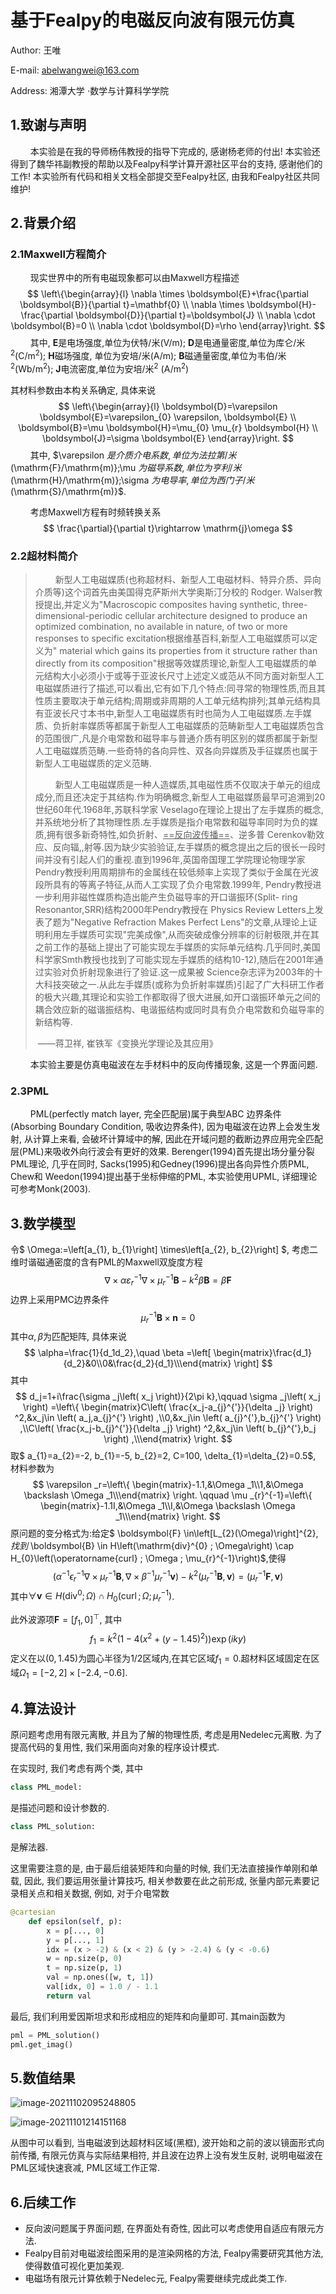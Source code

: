# 基于Fealpy的电磁反向波有限元仿真

Author:  王唯

E-mail: <abelwangwei@163.com>  

Address: 湘潭大学 $\cdot$​ 数学与计算科学学院



## 1.致谢与声明

$\qquad$​本实验是在我的导师杨伟教授的指导下完成的, 感谢杨老师的付出! 本实验还得到了魏华祎副教授的帮助以及Fealpy科学计算开源社区平台的支持, 感谢他们的工作! 本实验所有代码和相关文档全部提交至Fealpy社区, 由我和Fealpy社区共同维护!



## 2.背景介绍

### 2.1Maxwell方程简介

$\qquad$现实世界中的所有电磁现象都可以由Maxwell方程描述
$$
\left\{\begin{array}{l}
\nabla \times \boldsymbol{E}+\frac{\partial \boldsymbol{B}}{\partial t}=\mathbf{0} \\
\nabla \times \boldsymbol{H}-\frac{\partial \boldsymbol{D}}{\partial t}=\boldsymbol{J} \\
\nabla \cdot \boldsymbol{B}=0 \\
\nabla \cdot \boldsymbol{D}=\rho
\end{array}\right.
$$
$\qquad$其中, $\boldsymbol{E}$是电场强度,单位为伏特/米$(\mathrm{V}/\mathrm{m)}$; $\boldsymbol{D}$是电通量密度,单位为库仑/米$^2$$(\mathrm{C}/\mathrm{m}^2)$; $\boldsymbol{H}$磁场强度, 单位为安培/米$(\mathrm{A}/\mathrm{m)}$; $\boldsymbol{B}$磁通量密度,单位为韦伯/米$^2$$(\mathrm{Wb}/\mathrm{m}^2)$; $\boldsymbol{J}$电流密度,单位为安培/米$^2$ $(\mathrm{A}/\mathrm{m}^2)$

其材料参数由本构关系确定, 具体来说
$$
\left\{\begin{array}{l}
\boldsymbol{D}=\varepsilon \boldsymbol{E}=\varepsilon_{0} \varepsilon, \boldsymbol{E} \\
\boldsymbol{B}=\mu \boldsymbol{H}=\mu_{0} \mu_{r} \boldsymbol{H} \\
\boldsymbol{J}=\sigma \boldsymbol{E}
\end{array}\right.
$$
$\qquad$其中, $\varepsilon $是介质介电系数, 单位为法拉第/米$(\mathrm{F}/\mathrm{m)}$;$\mu $为磁导系数,单位为亨利/米$(\mathrm{H}/\mathrm{m)}$;$\sigma $为电导率,单位为西门子/米$(\mathrm{S}/\mathrm{m)}$.

$\qquad$​考虑Maxwell方程有时频转换关系
$$
\frac{\partial}{\partial t}\rightarrow \mathrm{j}\omega 
$$

### 2.2超材料简介

> $\qquad$​新型人工电磁媒质(也称超材料、新型人工电磁材料、特异介质、异向介质等)这个词首先由美国得克萨斯州大学奥斯汀分校的 Rodger. Walser教授提出,并定义为"Macroscopic composites having synthetic, three-dimensional-periodic cellular architecture designed to produce an optimized combination, no available in nature, of two or more responses to specific excitation根据维基百科,新型人工电磁媒质可以定义为" material which gains its properties from it structure rather than directly from its composition"根据等效媒质理论,新型人工电磁媒质的单元结构大小必须小于或等于亚波长尺寸上述定义或范从不同方面对新型人工电磁媒质进行了描述,可以看出,它有如下几个特点:同寻常的物理性质,而且其性质主要取决于单元结构;周期或非周期的人工单元结构排列;其单元结构具有亚波长尺寸本书中,新型人工电磁媒质有时也简为人工电磁媒质.左手媒质、负折射率媒质等都属于新型人工电磁媒质的范畴新型人工电磁媒质包含的范围很广,凡是介电常数和磁导率与普通介质有明区别的媒质都属于新型人工电磁媒质范畴.一些奇特的各向异性、双各向异媒质及手征媒质也属于新型人工电磁媒质的定义范畴.
>
> $\qquad$​新型人工电磁媒质是一种人造媒质,其电磁性质不仅取决于单元的组成成分,而且还决定于其结构.作为明确概念,新型人工电磁媒质最早可追溯到20世纪60年代.1968年,苏联科学家 Veselago在理论上提出了左手媒质的概念,并系统地分析了其物理性质.左手媒质是指介电常数和磁导率同时为负的媒质,拥有很多新奇特性,如负折射、<u>==反向波传播==</u>、逆多普 Cerenkov勒效应、反向辐,,射等.因为缺少实验验证,左手媒质的概念提出之后的很长一段时间并没有引起人们的重视.直到1996年,英国帝国理工学院理论物理学家 Pendry教授利用周期排布的金属线在较低频率上实现了类似于金属在光波段所具有的等离子特征,从而人工实现了负介电常数.1999年, Pendry教授进一步利用非磁性媒质构造出能产生负磁导率的开口谐振环(Split- ring Resonantor,SRR)结构2000年Pendry教授在 Physics Review Letters上发表了题为"Negative Refraction Makes Perfect Lens"的文章,从理论上证明利用左手媒质可实现"完美成像",从而突破成像分辨率的衍射极限,并在其之前工作的基础上提出了可能实现左手媒质的实际单元结构.几乎同时,美国科学家Smth教授也找到了可能实现左手媒质的结构10-12),随后在2001年通过实验对负折射现象进行了验证.这一成果被 Science杂志评为2003年的十大科技突破之一.从此左手媒质(或称为负折射率媒质)引起了广大科研工作者的极大兴趣,其理论和实验工作都取得了很大进展,如开口谐振环单元之间的耦合效应新的磁谐振结构、电谐振结构或同时具有负介电常数和负磁导率的新结构等.
>
> ​                                                                                                   ——蒋卫祥, 崔铁军《变换光学理论及其应用》

$\qquad$​本实验主要是仿真电磁波在左手材料中的反向传播现象, 这是一个界面问题.

### 2.3PML

$\qquad$PML(perfectly match layer, 完全匹配层)属于典型ABC 边界条件(Absorbing Boundary Condition, 吸收边界条件), 因为电磁波在边界上会发生发射, 从计算上来看, 会破坏计算域中的解, 因此在开域问题的截断边界应用完全匹配层(PML)来吸收外向行波会有更好的效果. Berenger(1994)首先提出场分量分裂PML理论, 几乎在同时, Sacks(1995)和Gedney(1996)提出各向异性介质PML, Chew和 Weedon(1994)提出基于坐标伸缩的PML, 本实验使用UPML, 详细理论可参考Monk(2003).

## 3.数学模型

令$ \Omega:=\left[a_{1}, b_{1}\right] \times\left[a_{2}, b_{2}\right] $​, 考虑二维时谐磁通密度的含有PML的Maxwell双旋度方程
$$
\nabla \times \alpha \varepsilon _{r}^{-1}\nabla \times \mu _{r}^{-1}\mathbf{B}-k^2\beta \mathbf{B}=\beta \mathbf{F}
$$
边界上采用PMC边界条件
$$
\mu _{r}^{-1}\boldsymbol{B}\times \boldsymbol{n}=0
$$
其中$\alpha, \beta$为匹配矩阵, 具体来说
$$
\alpha=\frac{1}{d_1d_2},\quad \beta =\left[ \begin{matrix}\frac{d_1}{d_2}&0\\0&\frac{d_2}{d_1}\\\end{matrix} \right]
$$
其中
$$
d_j=1+i\frac{\sigma _j\left( x_j \right)}{2\pi k},\qquad \sigma _j\left( x_j \right) =\left\{ \begin{matrix}C\left( \frac{x_j-a_{j}^{'}}{\delta _j} \right) ^2,&x_j\in \left( a_j,a_{j}^{'} \right) ,\\0,&x_j\in \left( a_{j}^{'},b_{j}^{'} \right) ,\\C\left( \frac{x_j-b_{j}^{'}}{\delta _j} \right) ^2,&x_j\in \left( b_{j}^{'},b_j \right) ,\\\end{matrix} \right.
$$
 取$ a_{1}=a_{2}=-2, b_{1}=-5, b_{2}=2, C=100, \delta_{1}=\delta_{2}=0.5$, 材料参数为
$$
\varepsilon _r=\left\{ \begin{matrix}-1.1,&\Omega _1\\1,&\Omega \backslash \Omega _1\\\end{matrix} \right. \qquad \mu _{r}^{-1}=\left\{ \begin{matrix}-1.1I,&\Omega _1\\I,&\Omega \backslash \Omega _1\\\end{matrix} \right.
$$
 原问题的变分格式为:给定$ \boldsymbol{F} \in\left[L_{2}(\Omega)\right]^{2}$,找到$ \boldsymbol{B} \in H\left(\mathrm{div}^{0} ; \Omega\right) \cap H_{0}\left(\operatorname{curl} ; \Omega ; \mu_{r}^{-1}\right)$,使得
$$
\left( \alpha^{-1} \epsilon _{r}^{-1}\nabla \times \mu _{r}^{-1}\boldsymbol{B},\nabla \times \beta ^{-1}\mu _{r}^{-1}\boldsymbol{v} \right) -k^2\left( \mu _{r}^{-1}\boldsymbol{B},\boldsymbol{v} \right) =\left( \mu _{r}^{-1}\boldsymbol{F},\boldsymbol{v} \right)
$$
 其中$\forall \boldsymbol{v} \in H\left(\operatorname{div}^{0} ; \Omega\right) \cap H_{0}\left(\operatorname{curl} ; \Omega ; \mu_{r}^{-1}\right)$​​.

此外波源项$\boldsymbol{F}=[f_1,0]^{\top}$, 其中
$$
f_1=k^2\left( 1-4\left( x^2+(y-1.45)^2 \right) \right) \exp (iky)
$$
定义在以$(0,1.45)$为圆心半径为$1/2$区域内,在其它区域$f_1=0$.超材料区域固定在区域$\Omega _1=[-2,2]\times [-2.4,-0.6]$.



## 4.算法设计

原问题考虑用有限元离散, 并且为了解的物理性质, 考虑是用Nedelec元离散. 为了提高代码的复用性, 我们采用面向对象的程序设计模式.

在实现时, 我们考虑有两个类, 其中

```python
class PML_model:
```

是描述问题和设计参数的.

```python
class PML_solution:
```

是解法器.

这里需要注意的是, 由于最后组装矩阵和向量的时候, 我们无法直接操作单刚和单载, 因此, 我们要运用张量计算技巧, 相关参数要在此之前形成, 张量内部元素要记录相关点和相关数据, 例如, 对于介电常数

```python
@cartesian
    def epsilon(self, p):
        x = p[..., 0]
        y = p[..., 1]
        idx = (x > -2) & (x < 2) & (y > -2.4) & (y < -0.6)
        w = np.size(p, 0)
        t = np.size(p, 1)
        val = np.ones([w, t, 1])
        val[idx, 0] = 1.0 / - 1.1
        return val
```

最后, 我们利用爱因斯坦求和形成相应的矩阵和向量即可. 其main函数为

```python
pml = PML_solution()
pml.get_imag()
```

## 5.数值结果

![image-20211102095248805](C:\Users\Genius\Desktop\wave\image-20211102095248805.png)

![image-20211101214151168](C:\Users\Genius\Desktop\wave\image-20211101214151168.png)



从图中可以看到, 当电磁波到达超材料区域(黑框), 波开始和之前的波以镜面形式向前传播, 有限元仿真与实际结果相符, 并且波在边界上没有发生反射, 说明电磁波在PML区域快速衰减, PML区域工作正常.

## 6.后续工作

- 反向波问题属于界面问题, 在界面处有奇性, 因此可以考虑使用自适应有限元方法.
- Fealpy目前对电磁波绘图采用的是渲染网格的方法, Fealpy需要研究其他方法, 使得数值可视化更加美观.
- 电磁场有限元计算依赖于Nedelec元, Fealpy需要继续完成此类工作.